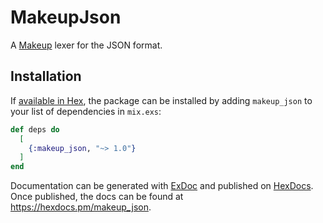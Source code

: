 # MakeupJson

A [Makeup](https://github.com/elixir-makeup/makeup/) lexer for the JSON format.

## Installation

If [available in Hex](https://hex.pm/docs/publish), the package can be installed
by adding `makeup_json` to your list of dependencies in `mix.exs`:

```elixir
def deps do
  [
    {:makeup_json, "~> 1.0"}
  ]
end
```

Documentation can be generated with [ExDoc](https://github.com/elixir-lang/ex_doc)
and published on [HexDocs](https://hexdocs.pm). Once published, the docs can
be found at <https://hexdocs.pm/makeup_json>.

